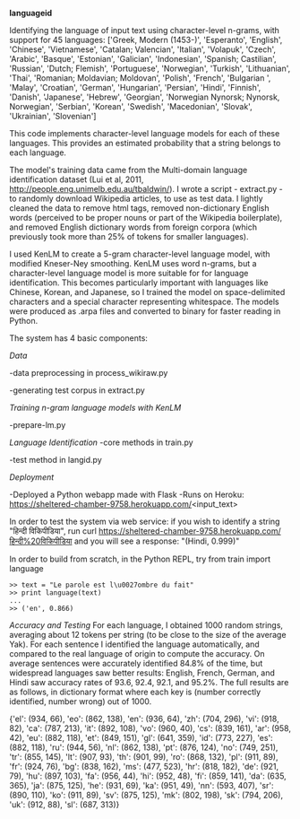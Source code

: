 **languageid**

Identifying the language of input text using character-level n-grams, with support for 45 languages:
['Greek, Modern (1453-)', 'Esperanto', 'English', 'Chinese', 'Vietnamese', 'Catalan; Valencian', 'Italian', 'Volapuk', 'Czech', 'Arabic', 'Basque', 'Estonian', 'Galician', 'Indonesian', 'Spanish; Castilian', 'Russian', 'Dutch; Flemish', 'Portuguese', 'Norwegian', 'Turkish', 'Lithuanian', 'Thai', 'Romanian; Moldavian; Moldovan', 'Polish', 'French', 'Bulgarian   ', 'Malay', 'Croatian', 'German', 'Hungarian', 'Persian', 'Hindi', 'Finnish', 'Danish', 'Japanese', 'Hebrew', 'Georgian', 'Norwegian Nynorsk; Nynorsk, Norwegian', 'Serbian', 'Korean', 'Swedish', 'Macedonian', 'Slovak', 'Ukrainian', 'Slovenian']



This code implements character-level language models for each of these languages. This provides an estimated probability that a string belongs to each language.

The model's training data came from the  Multi-domain language identification dataset (Lui et al, 2011, http://people.eng.unimelb.edu.au/tbaldwin/). I wrote a script - extract.py - to randomly download Wikipedia articles, to use as test data. I lightly cleaned the data to remove html tags, removed non-dictionary English words (perceived to be proper nouns or part of the Wikipedia boilerplate), and removed English dictionary words from foreign corpora (which previously took more than 25% of tokens for smaller languages).

I used KenLM to create a 5-gram character-level language model, with modified Kneser-Ney smoothing. KenLM uses word n-grams, but a character-level language model is more suitable for for language identification. This becomes particularly important with languages like Chinese, Korean, and Japanese, so I trained the model on space-delimited characters and a special character representing whitespace. The models were produced as .arpa files and converted to binary for faster reading in Python.

The system has 4 basic components:

*Data*

  -data preprocessing in process_wikiraw.py
  
  -generating test corpus in extract.py
  
*Training n-gram language models with KenLM*

  -prepare-lm.py
  
*Language Identification*
  -core methods in train.py
  
  
  -test method in langid.py
  
*Deployment*

  -Deployed a Python webapp made with Flask
  -Runs on Heroku: https://sheltered-chamber-9758.herokuapp.com/<input_text>
  


In order to test the system via web service:
if you wish to identify a string "हिन्दी विकिपीडिया", run
curl https://sheltered-chamber-9758.herokuapp.com/हिन्दी%20विकिपीडिया and you will see a response:
"(Hindi, 0.999)"

In order to build from scratch, in the Python REPL, try
from train import language
```
>> text = "Le parole est l\u0027ombre du fait"
>> print language(text)
...
>> ('en', 0.866)
```


*Accuracy and Testing*
For each language, I obtained 1000 random strings, averaging about 12 tokens per string (to be close to the size of the average Yak). For each sentence I identified the language automatically, and compared to the real language of origin to compute the accuracy. On average sentences were accurately identified 84.8% of the time, but widespread languages saw better results: English, French, German, and Hindi saw accuracy rates of 93.6, 92.4, 92.1, and 95.2%. The full results are as follows, in dictionary format where each key is (number correctly identified, number wrong) out of 1000.

{'el': (934, 66), 'eo': (862, 138), 'en': (936, 64), 'zh': (704, 296), 'vi': (918, 82), 'ca': (787, 213), 'it': (892, 108), 'vo': (960, 40), 'cs': (839, 161), 'ar': (958, 42), 'eu': (882, 118), 'et': (849, 151), 'gl': (641, 359), 'id': (773, 227), 'es': (882, 118), 'ru': (944, 56), 'nl': (862, 138), 'pt': (876, 124), 'no': (749, 251), 'tr': (855, 145), 'lt': (907, 93), 'th': (901, 99), 'ro': (868, 132), 'pl': (911, 89), 'fr': (924, 76), 'bg': (838, 162), 'ms': (477, 523), 'hr': (818, 182), 'de': (921, 79), 'hu': (897, 103), 'fa': (956, 44), 'hi': (952, 48), 'fi': (859, 141), 'da': (635, 365), 'ja': (875, 125), 'he': (931, 69), 'ka': (951, 49), 'nn': (593, 407), 'sr': (890, 110), 'ko': (911, 89), 'sv': (875, 125), 'mk': (802, 198), 'sk': (794, 206), 'uk': (912, 88), 'sl': (687, 313)}
